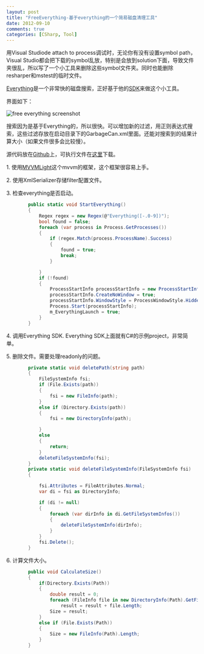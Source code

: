 ```yaml
---
layout: post
title: "FreeEverything-基于everything的一个简易磁盘清理工具"
date: 2012-09-10
comments: true
categories: [CSharp, Tool]
---
```

<p>用Visual Studiode attach to process调试时，无论你有没有设置symbol path，Visual Studio都会把下载的symbol乱放，特别是会放到solution下面，导致文件夹很乱，所以写了一个小工具来删除这些symbol文件夹。同时也能删除resharper和mstest的临时文件。</p>
<p><a href="http://www.voidtools.com/">Everything</a>是一个非常快的磁盘搜索，正好基于他的<a href="http://support.voidtools.com/everything/SDK">SDK</a>来做这个小工具。</p>
<p>界面如下：</p>

![free everything screenshot](https://raw.github.com/fresky/fresky.github.io/source/images/freeeverything.png)

<p>搜索因为是基于Everything的，所以很快。可以增加新的过滤，用正则表达式搜索，这些过滤存放在启动目录下的GarbageCan.xml里面。还能对搜索到的结果计算大小（如果文件很多会比较慢）。</p>
<p>源代码放在<a href="https://github.com/fresky/FreeEverything">Github</a>上，可执行文件在<a href="https://github.com/fresky/FreeEverything/blob/master/FreeEverything.zip">这里</a>下载。</p>
<p>1. 使用<a href="http://www.galasoft.ch/mvvm/">MVVMLight</a>这个mvvm的框架，这个框架很容易上手。</p>
<p>2. 使用XmlSerializer存储filter配置文件。</p>
<p>3. 检查everything是否启动。</p>

```c#
		public static void StartEverything()
        {
            Regex regex = new Regex(@"Everything([-.0-9])");
            bool found = false;
            foreach (var process in Process.GetProcesses())
            {
                if (regex.Match(process.ProcessName).Success)
                {
                    found = true;
                    break;
                }

            }
            if (!found)
            {
                ProcessStartInfo processStartInfo = new ProcessStartInfo(@"ThirdParty\Everything.exe");
                processStartInfo.CreateNoWindow = true;
                processStartInfo.WindowStyle = ProcessWindowStyle.Hidden;
                Process.Start(processStartInfo);
                m_EverythingLaunch = true;
            }
        }
```

<p>4. 调用Everything SDK. Everything SDK上面就有C#的示例project，非常简单。</p>
<p>5. 删除文件。需要处理readonly的问题。</p>

```c#
		private static void deletePath(string path)
        {
            FileSystemInfo fsi;
            if (File.Exists(path))
            {
                fsi = new FileInfo(path);
            }
            else if (Directory.Exists(path))
            {
                fsi = new DirectoryInfo(path);

            }
            else
            {
                return;
            }
            deleteFileSystemInfo(fsi);
        }
        private static void deleteFileSystemInfo(FileSystemInfo fsi)
        {

            fsi.Attributes = FileAttributes.Normal;
            var di = fsi as DirectoryInfo;

            if (di != null)
            {
                foreach (var dirInfo in di.GetFileSystemInfos())
                {
                    deleteFileSystemInfo(dirInfo);
                }
            }
            fsi.Delete();
        }
```

<p>6. 计算文件大小。</p>

```c#
		public void CalculateSize()
        {
            if(Directory.Exists(Path))
            {
                double result = 0;
                foreach (FileInfo file in new DirectoryInfo(Path).GetFiles("*", SearchOption.AllDirectories))
                    result = result + file.Length;
                Size = result;
            }
            else if (File.Exists(Path))
            {
                Size = new FileInfo(Path).Length;
            }
        }
```